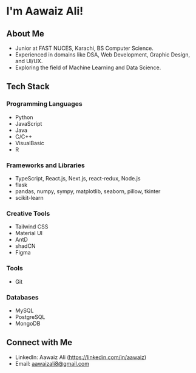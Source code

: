 # I'm Aawaiz Ali! 

## About Me
- Junior at FAST NUCES, Karachi, BS Computer Science.
- Experienced in domains like DSA, Web Development, Graphic Design, and UI/UX.
- Exploring the field of Machine Learning and Data Science.

## Tech Stack

### Programming Languages
- Python
- JavaScript
- Java
- C/C++
- VisualBasic
- R

### Frameworks and Libraries
- TypeScript, React.js, Next.js, react-redux, Node.js
- flask
- pandas, numpy, sympy, matplotlib, seaborn, pillow, tkinter
- scikit-learn

### Creative Tools
- Tailwind CSS
- Material UI
- AntD
- shadCN
- Figma

### Tools
- Git

### Databases
- MySQL
- PostgreSQL
- MongoDB

## Connect with Me
- LinkedIn: Aawaiz Ali (https://linkedin.com/in/aawaiz)
- Email: aawaizali8@gmail.com
